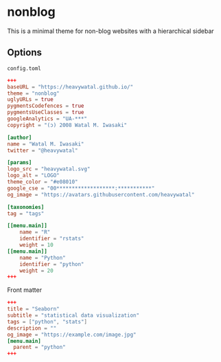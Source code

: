 # nonblog

This is a minimal theme for non-blog websites with a hierarchical sidebar

## Options

`config.toml`

```toml
+++
baseURL = "https://heavywatal.github.io/"
theme = "nonblog"
uglyURLs = true
pygmentsCodefences = true
pygmentsUseClasses = true
googleAnalytics = "UA-***"
copyright = "(ɔ) 2008 Watal M. Iwasaki"

[author]
name = "Watal M. Iwasaki"
twitter = "@heavywatal"

[params]
logo_src = "heavywatal.svg"
logo_alt = "LOGO"
theme_color = "#e08010"
google_cse = "00*******************:***********"
og_image = "https://avatars.githubusercontent.com/heavywatal"

[taxonomies]
tag = "tags"

[[menu.main]]
    name = "R"
    identifier = "rstats"
    weight = 10
[[menu.main]]
    name = "Python"
    identifier = "python"
    weight = 20
+++
```

Front matter

```toml
+++
title = "Seaborn"
subtitle = "statistical data visualization"
tags = ["python", "stats"]
description = ""
og_image = "https://example.com/image.jpg"
[menu.main]
  parent = "python"
+++
```
